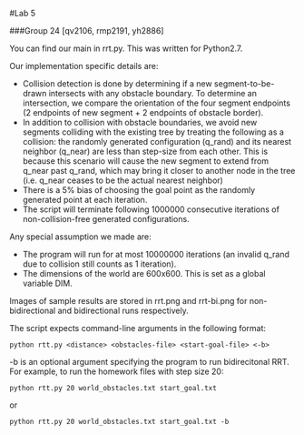 #Lab 5

###Group 24 [qv2106, rmp2191, yh2886]

You can find our main in rrt.py. This was written for Python2.7.

Our implementation specific details are:
* Collision detection is done by determining if a new segment-to-be-drawn intersects with any obstacle boundary. To determine an intersection, we compare the orientation of the four segment endpoints (2 endpoints of new segment + 2 endpoints of obstacle border).
* In addition to collision with obstacle boundaries, we avoid new segments colliding with the existing tree by treating the following as a collision: the randomly generated configuration (q_rand) and its nearest neighbor (q_near) are less than step-size from each other. This is because this scenario will cause the new segment to extend from q_near past q_rand, which may bring it closer to another node in the tree (i.e. q_near ceases to be the actual nearest neighbor)
* There is a 5% bias of choosing the goal point as the randomly generated point at each iteration. 
* The script will terminate following 1000000 consecutive iterations of non-collision-free generated configurations.  

Any special assumption we made are:
* The program will run for at most 10000000 iterations (an invalid q_rand due to collision still counts as 1 iteration).
* The dimensions of the world are 600x600. This is set as a global variable DIM. 

Images of sample results are stored in rrt.png and rrt-bi.png for non-bidirectional and bidirectional runs respectively.

The script expects command-line arguments in the following format:

`python rtt.py <distance> <obstacles-file> <start-goal-file> <-b>`

-b is an optional argument specifying the program to run bidirecitonal RRT. For example, to run the homework files with step size 20:

`python rtt.py 20 world_obstacles.txt start_goal.txt`

or

`python rtt.py 20 world_obstacles.txt start_goal.txt -b`
